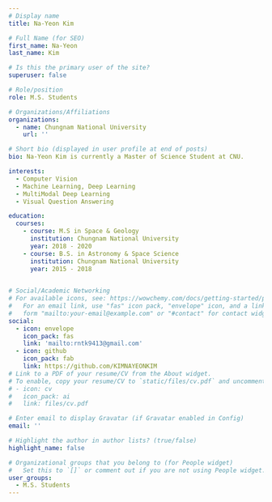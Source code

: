 ```yaml
---
# Display name
title: Na-Yeon Kim

# Full Name (for SEO)
first_name: Na-Yeon
last_name: Kim

# Is this the primary user of the site?
superuser: false

# Role/position
role: M.S. Students

# Organizations/Affiliations
organizations:
  - name: Chungnam National University
    url: ''

# Short bio (displayed in user profile at end of posts)
bio: Na-Yeon Kim is currently a Master of Science Student at CNU.

interests:
  - Computer Vision
  - Machine Learning, Deep Learning
  - MultiModal Deep Learning
  - Visual Question Answering

education:
  courses: 
    - course: M.S in Space & Geology
      institution: Chungnam National University
      year: 2018 - 2020
    - course: B.S. in Astronomy & Space Science
      institution: Chungnam National University
      year: 2015 - 2018
    

# Social/Academic Networking
# For available icons, see: https://wowchemy.com/docs/getting-started/page-builder/#icons
#   For an email link, use "fas" icon pack, "envelope" icon, and a link in the
#   form "mailto:your-email@example.com" or "#contact" for contact widget.
social:
  - icon: envelope
    icon_pack: fas
    link: 'mailto:rntk9413@gmail.com'
  - icon: github
    icon_pack: fab
    link: https://github.com/KIMNAYEONKIM
# Link to a PDF of your resume/CV from the About widget.
# To enable, copy your resume/CV to `static/files/cv.pdf` and uncomment the lines below.
# - icon: cv
#   icon_pack: ai
#   link: files/cv.pdf

# Enter email to display Gravatar (if Gravatar enabled in Config)
email: ''

# Highlight the author in author lists? (true/false)
highlight_name: false

# Organizational groups that you belong to (for People widget)
#   Set this to `[]` or comment out if you are not using People widget.
user_groups:
  - M.S. Students
---
```


